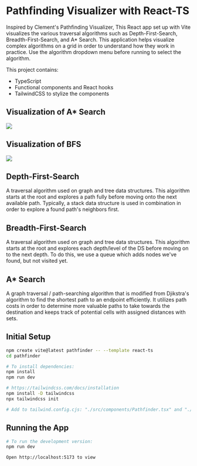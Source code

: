 # Pathfinding Visualizer with React-TS

Inspired by Clement's Pathfinding Visualizer, This React app set up with Vite visualizes the various traversal algorithms such as Depth-First-Search, Breadth-First-Search, and A* Search.
This application helps visualize complex algorithms on a grid in order to understand how they work in practice. Use the algorithm dropdown menu before running to select the algorithm.

This project contains:
- TypeScript
- Functional components and React hooks
- TailwindCSS to stylize the components 

## Visualization of A* Search
![](https://github.com/rt-rocket/pathfinding_visualizer/blob/main/pathfinder/public/astar.gif)

## Visualization of BFS
![](https://github.com/rt-rocket/pathfinding_visualizer/blob/main/pathfinder/public/bfs.png)

## Depth-First-Search

A traversal algorithm  used on graph and tree data structures. This algorithm starts at the root and explores a path fully before moving onto the next available path. Typically, a stack data structure is used in combination in order to explore a found path's neighbors first.

## Breadth-First-Search

A traversal algorithm used on graph and tree data structures. This algorithm starts at the root and explores each depth/level of the DS
before moving on to the next depth. To do this, we use a queue which adds nodes we've found, but not visited yet.

## A* Search

A graph traversal / path-searching algorithm that is modified from Djikstra's algorithm to find the shortest path to an endpoint efficiently. It utilizes path costs in order to determine more valuable paths to take towards the destination and keeps track of potential cells with assigned distances with sets.

## Initial Setup

```bash
npm create vite@latest pathfinder -- --template react-ts
cd pathfinder

# To install dependencies:
npm install
npm run dev

# https://tailwindcss.com/docs/installation
npm install -D tailwindcss
npx tailwindcss init

# Add to tailwind.config.cjs: "./src/components/Pathfinder.tsx" and "./src/components/Cell.tsx"
```

## Running the App
```bash
# To run the development version:
npm run dev

Open http://localhost:5173 to view
```
